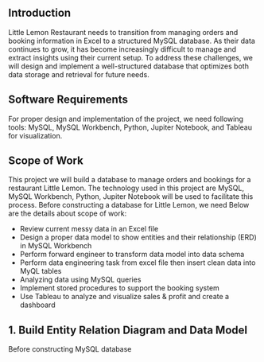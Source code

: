 ## Introduction
Little Lemon Restaurant needs to transition from managing orders and booking information in Excel to a structured MySQL database. As their data continues to grow, it has become increasingly difficult to manage and extract insights using their current setup. To address these challenges, we will design and implement a well-structured database that optimizes both data storage and retrieval for future needs.

## Software Requirements
For proper design and implementation of the project, we need following tools: MySQL, MySQL Workbench, Python, Jupiter Notebook, and Tableau for visualization.

## Scope of Work
This project we will build a database to manage orders and bookings for a restaurant Little Lemon. The technology used in this project are MySQL, MySQL Workbench, Python, Jupiter Notebook will be used to facilitate this process. 
Before constructing a database for Little Lemon, we need Below are the details about scope of work:
- Review current messy data in an Excel file
- Design a proper data model to show entities and their relationship (ERD) in MySQL Workbench
- Perform forward engineer to transform data model into data schema
- Perform data engineering task from excel file then insert clean data into MyQL tables
- Analyzing data using MySQL queries
- Implement stored procedures to support the booking system
- Use Tableau to analyze and visualize sales & profit and create a dashboard

## 1. Build Entity Relation Diagram and Data Model
Before constructing MySQL database


